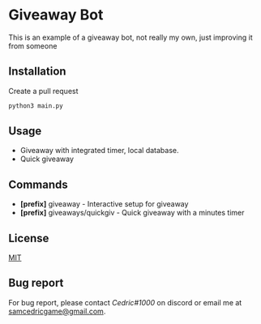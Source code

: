 # Giveaway Bot

This is an example of a giveaway bot, not really my own, just improving it from someone

## Installation

Create a pull request

```py
python3 main.py
```

## Usage

- Giveaway with integrated timer, local database.
- Quick giveaway

## Commands
- **[prefix]** giveaway - Interactive setup for giveaway
- **[prefix]** giveaways/quickgiv - Quick giveaway with a minutes timer

## License
[MIT](https://choosealicense.com/licenses/mit/)
## Bug report
For bug report, please contact *Cedric#1000* on discord or email me at samcedricgame@gmail.com.
